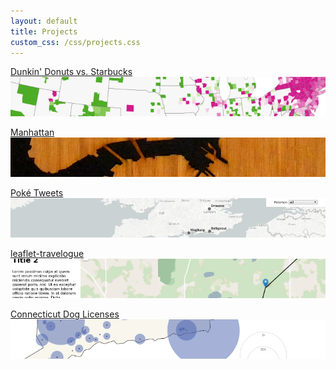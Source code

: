 ```yaml
---
layout: default
title: Projects
custom_css: /css/projects.css
---
```


[Dunkin' Donuts vs. Starbucks
![](/assets/preview/dunkin-sb.png)](projects/dunkin-sb/)

[Manhattan
![](/assets/preview/wood-manhattan.png)](projects/wood-manhattan/)

[Pok&eacute; Tweets
![](/assets/preview/poke-tweets.png)](projects/poke-tweets/)

[leaflet-travelogue
![](/assets/preview/leaflet-travelogue.png)](https://github.com/chdean/leaflet-travelogue)

[Connecticut Dog Licenses
![](/assets/preview/ct-dogs.png)](projects/ct-dogs/)
